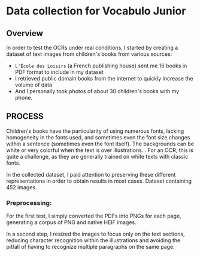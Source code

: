# Data collection for Vocabulo Junior

## Overview
In order to test the OCRs under real conditions, I started by creating a dataset of text images from children's books 
from various sources:

- `L'École des Loisirs` (a French publishing house) sent me 16 books in PDF format to include in my dataset
- I retrieved public domain books from the internet to quickly increase the volume of data
- And I personally took photos of about 30 children's books with my phone.

## PROCESS
Children's books have the particularity of using numerous fonts, lacking homogeneity in the fonts used, and sometimes 
even the font size changes within a sentence (sometimes even the font itself). The backgrounds can be white or very 
colorful when the text is over illustrations... For an OCR, this is quite a challenge, as they are generally trained 
on white texts with classic fonts.

In the collected dataset, I paid attention to preserving these different representations in order to obtain results 
in most cases.
Dataset containing 452 images.

### Preprocessing:
For the first test, I simply converted the PDFs into PNGs for each page, generating a corpus of PNG and native HEIF images.

In a second step, I resized the images to focus only on the text sections, reducing character recognition within the 
illustrations and avoiding the pitfall of having to recognize multiple paragraphs on the same page.



